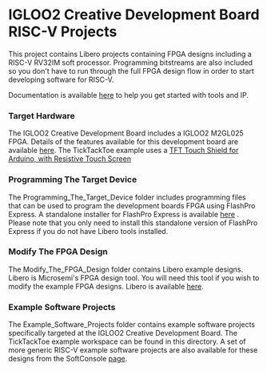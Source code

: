# IGLOO2 Creative Development Board RISC-V Projects
This project contains Libero projects containing FPGA designs including a RISC-V RV32IM soft processor. Programming bitstreams are also included so you don't have to run through the full FPGA design flow in order to start developing software for RISC-V.

Documentation is available [here](https://github.com/RISCV-on-Microsemi-FPGA/Documentation) to help you get started with tools and IP.

### Target Hardware
The IGLOO2 Creative Development Board includes a IGLOO2 M2GL025 FPGA. Details of the features available for this development board are available [here](https://www.microsemi.com/products/fpga-soc/design-resources/dev-kits/smartfusion2/future-creative-board).
The TickTackToe example uses a [TFT Touch Shield for Arduino, with Resistive Touch Screen](https://www.adafruit.com/product/1651)

### Programming The Target Device
The Programming_The_Target_Device folder includes programming files that can be used to program the development boards FPGA using FlashPro Express. A standalone installer for FlashPro Express is available [here](https://www.microsemi.com/products/fpga-soc/design-resources/programming/flashpro#software) . Please note that you only need to install this standalone version of FlashPro Express if you do not have Libero tools installed.

### Modify The FPGA Design 
The Modify_The_FPGA_Design folder contains Libero example designs. Libero is Microsemi's FPGA design tool. You will need this tool if you wish to modify the example FPGA designs. Libero is available [here](https://www.microsemi.com/products/fpga-soc/design-resources/design-software/libero-soc#downloads).

### Example Software Projects
The Example_Software_Projects folder contains example software projects specifically targeted at the IGLOO2 Creative Development Board. The TickTackToe example workspace can be found in this directory.
A set of more generic RISC-V example software projects are also available for these designs from the SoftConsole [page](https://github.com/RISCV-on-Microsemi-FPGA/SoftConsole). 
